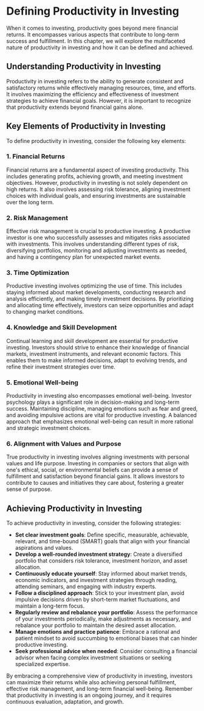 Defining Productivity in Investing
===========================================

When it comes to investing, productivity goes beyond mere financial returns. It encompasses various aspects that contribute to long-term success and fulfillment. In this chapter, we will explore the multifaceted nature of productivity in investing and how it can be defined and achieved.

Understanding Productivity in Investing
---------------------------------------

Productivity in investing refers to the ability to generate consistent and satisfactory returns while effectively managing resources, time, and efforts. It involves maximizing the efficiency and effectiveness of investment strategies to achieve financial goals. However, it is important to recognize that productivity extends beyond financial gains alone.

Key Elements of Productivity in Investing
-----------------------------------------

To define productivity in investing, consider the following key elements:

### 1. **Financial Returns**

Financial returns are a fundamental aspect of investing productivity. This includes generating profits, achieving growth, and meeting investment objectives. However, productivity in investing is not solely dependent on high returns. It also involves assessing risk tolerance, aligning investment choices with individual goals, and ensuring investments are sustainable over the long term.

### 2. **Risk Management**

Effective risk management is crucial to productive investing. A productive investor is one who successfully assesses and mitigates risks associated with investments. This involves understanding different types of risk, diversifying portfolios, monitoring and adjusting investments as needed, and having a contingency plan for unexpected market events.

### 3. **Time Optimization**

Productive investing involves optimizing the use of time. This includes staying informed about market developments, conducting research and analysis efficiently, and making timely investment decisions. By prioritizing and allocating time effectively, investors can seize opportunities and adapt to changing market conditions.

### 4. **Knowledge and Skill Development**

Continual learning and skill development are essential for productive investing. Investors should strive to enhance their knowledge of financial markets, investment instruments, and relevant economic factors. This enables them to make informed decisions, adapt to evolving trends, and refine their investment strategies over time.

### 5. **Emotional Well-being**

Productivity in investing also encompasses emotional well-being. Investor psychology plays a significant role in decision-making and long-term success. Maintaining discipline, managing emotions such as fear and greed, and avoiding impulsive actions are vital for productive investing. A balanced approach that emphasizes emotional well-being can result in more rational and strategic investment choices.

### 6. **Alignment with Values and Purpose**

True productivity in investing involves aligning investments with personal values and life purpose. Investing in companies or sectors that align with one's ethical, social, or environmental beliefs can provide a sense of fulfillment and satisfaction beyond financial gains. It allows investors to contribute to causes and initiatives they care about, fostering a greater sense of purpose.

Achieving Productivity in Investing
-----------------------------------

To achieve productivity in investing, consider the following strategies:

* **Set clear investment goals**: Define specific, measurable, achievable, relevant, and time-bound (SMART) goals that align with your financial aspirations and values.
* **Develop a well-rounded investment strategy**: Create a diversified portfolio that considers risk tolerance, investment horizon, and asset allocation.
* **Continuously educate yourself**: Stay informed about market trends, economic indicators, and investment strategies through reading, attending seminars, and engaging with industry experts.
* **Follow a disciplined approach**: Stick to your investment plan, avoid impulsive decisions driven by short-term market fluctuations, and maintain a long-term focus.
* **Regularly review and rebalance your portfolio**: Assess the performance of your investments periodically, make adjustments as necessary, and rebalance your portfolio to maintain the desired asset allocation.
* **Manage emotions and practice patience**: Embrace a rational and patient mindset to avoid succumbing to emotional biases that can hinder productive investing.
* **Seek professional advice when needed**: Consider consulting a financial advisor when facing complex investment situations or seeking specialized expertise.

By embracing a comprehensive view of productivity in investing, investors can maximize their returns while also achieving personal fulfillment, effective risk management, and long-term financial well-being. Remember that productivity in investing is an ongoing journey, and it requires continuous evaluation, adaptation, and growth.
